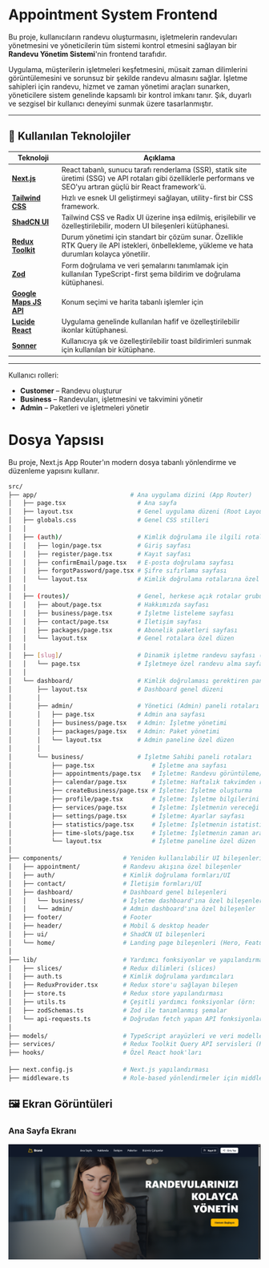 # Appointment System Frontend

Bu proje, kullanıcıların randevu oluşturmasını, işletmelerin randevuları yönetmesini ve yöneticilerin tüm sistemi kontrol etmesini sağlayan bir **Randevu Yönetim Sistemi**'nin frontend tarafıdır.

Uygulama, müşterilerin işletmeleri keşfetmesini, müsait zaman dilimlerini görüntülemesini ve sorunsuz bir şekilde randevu almasını sağlar. İşletme sahipleri için randevu, hizmet ve zaman yönetimi araçları sunarken, yöneticilere sistem genelinde kapsamlı bir kontrol imkanı tanır. Şık, duyarlı ve sezgisel bir kullanıcı deneyimi sunmak üzere tasarlanmıştır.

---

## 🚀 Kullanılan Teknolojiler

| Teknoloji                                                                                            | Açıklama                                                                                                                                                             |
| ---------------------------------------------------------------------------------------------------- | -------------------------------------------------------------------------------------------------------------------------------------------------------------------- |
| **[Next.js](https://nextjs.org/)**                                                                   | React tabanlı, sunucu tarafı renderlama (SSR), statik site üretimi (SSG) ve API rotaları gibi özelliklerle performans ve SEO'yu artıran güçlü bir React framework'ü. |
| **[Tailwind CSS](https://tailwindcss.com/)**                                                         | Hızlı ve esnek UI geliştirmeyi sağlayan, utility-first bir CSS framework.                                                                                            |
| **[ShadCN UI](https://ui.shadcn.com/)**                                                              | Tailwind CSS ve Radix UI üzerine inşa edilmiş, erişilebilir ve özelleştirilebilir, modern UI bileşenleri kütüphanesi.                                                |
| **[Redux Toolkit](https://redux-toolkit.js.org/)**                                                   | Durum yönetimi için standart bir çözüm sunar. Özellikle RTK Query ile API istekleri, önbellekleme, yükleme ve hata durumları kolayca yönetilir.                      |
| **[Zod](https://zod.dev/)**                                                                          | Form doğrulama ve veri şemalarını tanımlamak için kullanılan TypeScript-first şema bildirim ve doğrulama kütüphanesi.                                                |
| **[Google Maps JS API](https://developers.google.com/maps/documentation/javascript/overview?hl=tr)** | Konum seçimi ve harita tabanlı işlemler için                                                                                                                         |
| **[Lucide React](https://lucide.dev/)**                                                              | Uygulama genelinde kullanılan hafif ve özelleştirilebilir ikonlar kütüphanesi.                                                                                       |
| **[Sonner](https://www.npmjs.com/package/sonner)**                                                   | Kullanıcıya şık ve özelleştirilebilir toast bildirimleri sunmak için kullanılan bir kütüphane.                                                                       |

---

Kullanıcı rolleri:

- **Customer** – Randevu oluşturur
- **Business** – Randevuları, işletmesini ve takvimini yönetir
- **Admin** – Paketleri ve işletmeleri yönetir

# Dosya Yapsısı

Bu proje, Next.js App Router'ın modern dosya tabanlı yönlendirme ve düzenleme yapısını kullanır.

```bash
src/
├── app/                          # Ana uygulama dizini (App Router)
│   ├── page.tsx                    # Ana sayfa
│   ├── layout.tsx                  # Genel uygulama düzeni (Root Layout)
│   ├── globals.css                 # Genel CSS stilleri
│   │
│   ├── (auth)/                     # Kimlik doğrulama ile ilgili rotalar grubu
│   │   ├── login/page.tsx          # Giriş sayfası
│   │   ├── register/page.tsx       # Kayıt sayfası
│   │   ├── confirmEmail/page.tsx   # E-posta doğrulama sayfası
│   │   ├── forgotPassword/page.tsx # Şifre sıfırlama sayfası
│   │   └── layout.tsx              # Kimlik doğrulama rotalarına özel düzen
│   │
│   ├── (routes)/                   # Genel, herkese açık rotalar grubu
│   │   ├── about/page.tsx          # Hakkımızda sayfası
│   │   ├── business/page.tsx       # İşletme listeleme sayfası
│   │   ├── contact/page.tsx        # İletişim sayfası
│   │   ├── packages/page.tsx       # Abonelik paketleri sayfası
│   │   └── layout.tsx              # Genel rotalara özel düzen
│   │
│   ├── [slug]/                     # Dinamik işletme randevu sayfası (örn: /bir-isletme-adi)
│   │   └── page.tsx                # İşletmeye özel randevu alma sayfası
│   │
│   └── dashboard/                  # Kimlik doğrulaması gerektiren paneller
│       ├── layout.tsx              # Dashboard genel düzeni
│       │
│       ├── admin/                  # Yönetici (Admin) paneli rotaları
│       │   ├── page.tsx            # Admin ana sayfası
│       │   ├── business/page.tsx   # Admin: İşletme yönetimi
│       │   ├── packages/page.tsx   # Admin: Paket yönetimi
│       │   └── layout.tsx          # Admin paneline özel düzen
│       │
│       └── business/               # İşletme Sahibi paneli rotaları
│           ├── page.tsx                # İşletme ana sayfası
│           ├── appointments/page.tsx   # İşletme: Randevu görüntüleme/yönetimi
│           ├── calendar/page.tsx       # İşletme: Haftalık takvimden randevu görüntüleme
│           ├── createBusiness/page.tsx # İşletme: İşletme oluşturma
│           ├── profile/page.tsx        # İşletme: İşletme bilgilerini görüntüleme/güncelleme
│           ├── services/page.tsx       # İşletme: İşletmenin vereceği hizmetleri yönetme
│           ├── settings/page.tsx       # İşletme: Ayarlar sayfası
│           ├── statistics/page.tsx     # İşletme: İşletmenin istatistikleri
│           ├── time-slots/page.tsx     # İşletme: İşletmenin zaman aralıklarını yönetme
│           └── layout.tsx              # İşletme paneline özel düzen
│
├── components/                 # Yeniden kullanılabilir UI bileşenleri
│   ├── appointment/            # Randevu akışına özel bileşenler
│   ├── auth/                   # Kimlik doğrulama formları/UI
│   ├── contact/                # İletişim formları/UI
│   ├── dashboard/              # Dashboard genel bileşenleri
│   │   └── business/           # İşletme dashboard'ına özel bileşenler
│   │   └── admin/              # Admin dashboard'ına özel bileşenler
│   ├── footer/                 # Footer
│   ├── header/                 # Mobil & desktop header
│   ├── ui/                     # ShadCN UI bileşenleri
│   └── home/                   # Landing page bileşenleri (Hero, Features, Pricing...)
│
├── lib/                        # Yardımcı fonksiyonlar ve yapılandırmalar
│   ├── slices/                 # Redux dilimleri (slices)
│   ├── auth.ts                 # Kimlik doğrulama yardımcıları
│   ├── ReduxProvider.tsx       # Redux store'u sağlayan bileşen
│   ├── store.ts                # Redux store yapılandırması
│   ├── utils.ts                # Çeşitli yardımcı fonksiyonlar (örn: `cn` için)
│   ├── zodSchemas.ts           # Zod ile tanımlanmış şemalar
│   └── api-requests.ts         # Doğrudan fetch yapan API fonksiyonları (Server Components için)
│
├── models/                     # TypeScript arayüzleri ve veri modelleri
├── services/                   # Redux Toolkit Query API servisleri (RTK Query)
├── hooks/                      # Özel React hook'ları

├── next.config.js              # Next.js yapılandırması
├── middleware.ts               # Role-based yönlendirmeler için middleware
```

## 🖼️ Ekran Görüntüleri

### Ana Sayfa Ekranı

![Ana Sayfa](./public/project_images/home_page.png)
